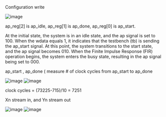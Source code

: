 Configuration write

![image](https://github.com/CCCBruce/soc_lab3/assets/145880763/4934ad63-9e65-43b1-b30d-9a5f307fef83)

ap_reg[2] is ap_idle, ap_reg[1] is ap_done, ap_reg[0] is ap_start.

At the initial state, the system is in an idle state, and the ap signal is set to 100. When the wdata equals 1, it indicates that the testbench (tb) is sending the ap_start signal. At this point, the system transitions to the start state, and the ap signal becomes 010. When the Finite Impulse Response (FIR) operation begins, the system enters the busy state, resulting in the ap signal being set to 000.

ap_start , ap_done ( measure # of clock cycles from ap_start to ap_done

![image](https://github.com/CCCBruce/soc_lab3/assets/145880763/6bbeb5e5-eaae-4009-8fdd-70cbd50aaf8f)
![image](https://github.com/CCCBruce/soc_lab3/assets/145880763/838ef3e0-bef8-474b-9a60-94381cc8a208)

clock cycles = (73225-715)/10 = 7251

Xn stream in, and Yn stream out

![image](https://github.com/CCCBruce/soc_lab3/assets/145880763/42a3c0b8-f5a9-4782-96ec-4b64683d4f43)
![image](https://github.com/CCCBruce/soc_lab3/assets/145880763/dced19b7-9872-45f6-81ac-1165c83392bd)


